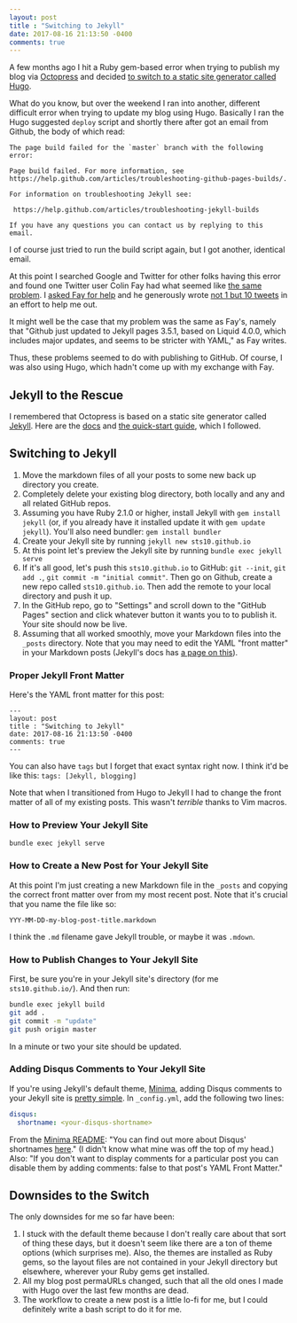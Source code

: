 ```yaml
---
layout: post
title : "Switching to Jekyll"
date: 2017-08-16 21:13:50 -0400
comments: true
---
```


A few months ago I hit a Ruby gem-based error when trying to publish my blog via [Octopress](https://github.com/octopress/octopress) and decided [to switch to a static site generator called Hugo](https://sts10.github.io/2017/03/30/moving-to-hugo.html).

What do you know, but over the weekend I ran into another, different difficult error when trying to update my blog using Hugo. Basically I ran the Hugo suggested `deploy` script and shortly there after got an email from Github, the body of which read:

```text
The page build failed for the `master` branch with the following error:

Page build failed. For more information, see https://help.github.com/articles/troubleshooting-github-pages-builds/.

For information on troubleshooting Jekyll see:

 https://help.github.com/articles/troubleshooting-jekyll-builds

If you have any questions you can contact us by replying to this email.
```
 
I of course just tried to run the build script again, but I got another, identical email. 

At this point I searched Google and Twitter for other folks having this error and found one Twitter user Colin Fay had what seemed like [the same problem](https://twitter.com/_ColinFay/status/895919932663365632). I [asked Fay for help](https://twitter.com/sts10/status/896588082878844928) and he generously wrote [not 1 but 10 tweets](https://twitter.com/_ColinFay/status/896643268779421697) in an effort to help me out. 

It might well be the case that my problem was the same as Fay's, namely that "Github just updated to Jekyll pages 3.5.1, based on Liquid 4.0.0, which includes major updates, and seems to be stricter with YAML," as Fay writes. 

Thus, these problems seemed to do with publishing to GitHub. Of course, I was also using Hugo, which hadn't come up with my exchange with Fay.

## Jekyll to the Rescue

I remembered that Octopress is based on a static site generator called [Jekyll](https://jekyllrb.com/). Here are the [docs](https://jekyllrb.com/docs/home/) and [the quick-start guide](https://jekyllrb.com/docs/quickstart/), which I followed.

## Switching to Jekyll

1. Move the markdown files of all your posts to some new back up directory you create.
2. Completely delete your existing blog directory, both locally and any and all related GitHub repos. 
3. Assuming you have Ruby 2.1.0 or higher, install Jekyll with `gem install jekyll` (or, if you already have it installed update it with `gem update jekyll`). You'll also need bundler: `gem install bundler`
4. Create your Jekyll site by running `jekyll new sts10.github.io`
5. At this point let's preview the Jekyll site by running `bundle exec jekyll serve`
6. If it's all good, let's push this `sts10.github.io` to GitHub: `git --init`, `git add .`, `git commit -m "initial commit"`. Then go on Github, create a new repo called `sts10.github.io`. Then add the remote to your local directory and push it up.
7. In the GitHub repo, go to "Settings" and scroll down to the "GitHub Pages" section and click whatever button it wants you to to publish it. Your site should now be live.
8. Assuming that all worked smoothly, move your Markdown files into the `_posts` directory. Note that you may need to edit the YAML "front matter" in your Markdown posts (Jekyll's docs has [a page on this](https://jekyllrb.com/docs/frontmatter/)).

### Proper Jekyll Front Matter

Here's the YAML front matter for this post:

```text
---
layout: post
title : "Switching to Jekyll"
date: 2017-08-16 21:13:50 -0400
comments: true
---
```

You can also have `tags` but I forget that exact syntax right now. I think it'd be like this: `tags: [Jekyll, blogging]`

Note that when I transitioned from Hugo to Jekyll I had to change the front matter of all of my existing posts. This wasn't _terrible_ thanks to Vim macros.

### How to Preview Your Jekyll Site

`bundle exec jekyll serve`

### How to Create a New Post for Your Jekyll Site

At this point I'm just creating a new Markdown file in the `_posts` and copying the correct front matter over from my most recent post. Note that it's crucial that you name the file like so: 

```
YYY-MM-DD-my-blog-post-title.markdown
```

I think the `.md` filename gave Jekyll trouble, or maybe it was `.mdown`.


### How to Publish Changes to Your Jekyll Site

First, be sure you're in your Jekyll site's directory (for me `sts10.github.io/`). And then run:

```bash
bundle exec jekyll build
git add .
git commit -m "update"
git push origin master
```

In a minute or two your site should be updated.

### Adding Disqus Comments to Your Jekyll Site

If you're using Jekyll's default theme, [Minima](https://github.com/jekyll/minima), adding Disqus comments to your Jekyll site is [pretty simple](https://github.com/jekyll/minima#enabling-comments-via-disqus). In `_config.yml`, add the following two lines:

```yaml
disqus: 
  shortname: <your-disqus-shortname>
```

From the [Minima README](https://github.com/jekyll/minima#enabling-comments-via-disqus): "You can find out more about Disqus' shortnames [here](https://help.disqus.com/customer/portal/articles/466208)." (I didn't know what mine was off the top of my head.) Also: "If you don't want to display comments for a particular post you can disable them by adding comments: false to that post's YAML Front Matter."

## Downsides to the Switch

The only downsides for me so far have been:

1. I stuck with the default theme because I don't really care about that sort of thing these days, but it doesn't seem like there are a ton of theme options (which surprises me). Also, the themes are installed as Ruby gems, so the layout files are not contained in your Jekyll directory but elsewhere, wherever your Ruby gems get installed.
2. All my blog post permaURLs changed, such that all the old ones I made with Hugo over the last few months are dead.
3. The workflow to create a new post is a little lo-fi for me, but I could definitely write a bash script to do it for me.
